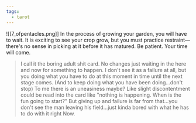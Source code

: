 ```yaml
---
tags:
  - tarot
---
```

![[7_ofpentacles.png]]
In the process of growing your garden, you will have to wait. It is exciting to see your crop grow, but you must practice restraint—there's no sense in picking at it before it has matured. Be patient. Your time will come.

> I call it the boring adult shit card. No changes just waiting in the here and now for something to happen. I don't see it as a failure at all, but you doing what you have to do at this moment in time until the next stage comes. (And to keep doing what you have been doing...don't stop)  To me there is an uneasiness maybe? Like slight discontentment could be read into the card like "nothing is happening. When is the fun going to start?" But giving up and failure is far from that...you don't see the man leaving his field...just kinda bored with what he has to do with it right Now.
